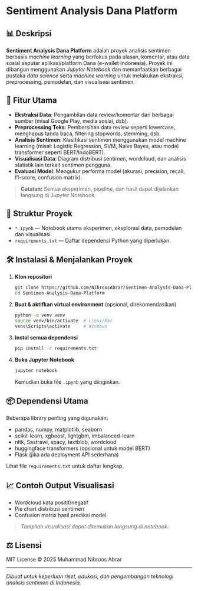 # Sentiment Analysis Dana Platform

## 📊 Deskripsi

**Sentiment Analysis Dana Platform** adalah proyek analisis sentimen berbasis _machine learning_ yang berfokus pada ulasan, komentar, atau data sosial seputar aplikasi/platform Dana (e-wallet Indonesia). Proyek ini dibangun menggunakan _Jupyter Notebook_ dan memanfaatkan berbagai pustaka _data science_ serta _machine learning_ untuk melakukan ekstraksi, preprocessing, pemodelan, dan visualisasi sentimen.

## 🚀 Fitur Utama

- **Ekstraksi Data**: Pengambilan data review/komentar dari berbagai sumber (misal Google Play, media sosial, dsb).
- **Preprocessing Teks**: Pembersihan data review seperti lowercase, menghapus tanda baca, filtering stopwords, stemming, dsb.
- **Analisis Sentimen**: Klasifikasi sentimen menggunakan model machine learning (misal: Logistic Regression, SVM, Naive Bayes, atau model transformer seperti BERT/IndoBERT).
- **Visualisasi Data**: Diagram distribusi sentimen, wordcloud, dan analisis statistik lain terkait sentimen pengguna.
- **Evaluasi Model**: Mengukur performa model (akurasi, precision, recall, f1-score, confusion matrix).

> **Catatan:** Semua eksperimen, pipeline, dan hasil dapat dijalankan langsung di Jupyter Notebook.

## 📁 Struktur Proyek

- `*.ipynb` — Notebook utama eksperimen, eksplorasi data, pemodelan dan visualisasi.
- `requirements.txt` — Daftar dependensi Python yang diperlukan.

## 🛠️ Instalasi & Menjalankan Proyek

1. **Klon repositori**
    ```bash
    git clone https://github.com/NibroosAbrar/Sentimen-Analysis-Dana-Platform.git
    cd Sentimen-Analysis-Dana-Platform
    ```

2. **Buat & aktifkan virtual environment** (opsional, direkomendasikan)
    ```bash
    python -m venv venv
    source venv/bin/activate  # Linux/Mac
    venv\Scripts\activate     # Windows
    ```

3. **Instal semua dependensi**
    ```bash
    pip install -r requirements.txt
    ```

4. **Buka Jupyter Notebook**
    ```bash
    jupyter notebook
    ```
    Kemudian buka file `.ipynb` yang diinginkan.

## 📦 Dependensi Utama

Beberapa library penting yang digunakan:
- pandas, numpy, matplotlib, seaborn
- scikit-learn, xgboost, lightgbm, imbalanced-learn
- nltk, Sastrawi, spacy, textblob, wordcloud
- huggingface transformers (opsional untuk model BERT)
- Flask (jika ada deployment API sederhana)

Lihat file `requirements.txt` untuk daftar lengkap.

## 📈 Contoh Output Visualisasi

- Wordcloud kata positif/negatif
- Pie chart distribusi sentimen
- Confusion matrix hasil prediksi model

> *Tampilan visualisasi dapat ditemukan langsung di notebook.*

## ⚖️ Lisensi

MIT License © 2025 Muhammad Nibroos Abrar

---

_Dibuat untuk keperluan riset, edukasi, dan pengembangan teknologi analisis sentimen di Indonesia._
